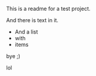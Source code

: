 This is a readme for a test project.

And there is text in it.

- And a list
- with
- items

bye ;)


lol